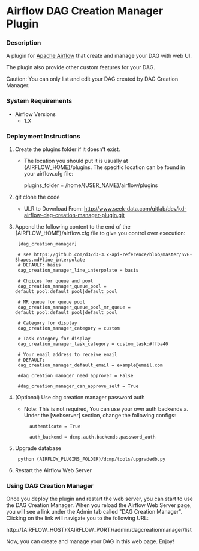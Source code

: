 # Airflow DAG Creation Manager Plugin

### Description
A plugin for [Apache Airflow](https://github.com/apache/incubator-airflow) that create and manage your DAG with web UI.

The plugin also provide other custom features for your DAG.

Caution:  You can only list and edit your DAG created by DAG Creation Manager.


### System Requirements

+ Airflow Versions
    + 1.X

### Deployment Instructions

1. Create the plugins folder if it doesn't exist. 
    + The location you should put it is usually at {AIRFLOW_HOME}/plugins. The specific location can be found in your airflow.cfg file:

        plugins_folder = /home/{USER_NAME}/airflow/plugins

2. git clone the code
    + ULR to Download From:
        http://www.seek-data.com/gitlab/dev/kd-airflow-dag-creation-manager-plugin.git

3. Append the following content to the end of the {AIRFLOW_HOME}/airflow.cfg file to give you control over execution:

        [dag_creation_manager]

        # see https://github.com/d3/d3-3.x-api-reference/blob/master/SVG-Shapes.md#line_interpolate
        # DEFAULT: basis
        dag_creation_manager_line_interpolate = basis
        
        # Choices for queue and pool
        dag_creation_manager_queue_pool = default_pool:default_pool|default_pool
        
        # MR queue for queue pool
        dag_creation_manager_queue_pool_mr_queue = default_pool:default_pool|default_pool
        
        # Category for display
        dag_creation_manager_category = custom
        
        # Task category for display
        dag_creation_manager_task_category = custom_task:#ffba40
        
        # Your email address to receive email
        # DEFAULT: 
        dag_creation_manager_default_email = example@email.com
        
        #dag_creation_manager_need_approver = False
        
        #dag_creation_manager_can_approve_self = True

5. (Optional) Use dag creation manager password auth
    + Note: This is not required, You can use your own auth backends
      a. Under the [webserver] section, change the following configs:

            authenticate = True

            auth_backend = dcmp.auth.backends.password_auth

6. Upgrade database

        python {AIRFLOW_PLUGINS_FOLDER}/dcmp/tools/upgradedb.py

7. Restart the Airflow Web Server

### Using DAG Creation Manager

Once you deploy the plugin and restart the web server, you can start to use the DAG Creation Manager. When you reload the Airflow Web Server page, you will see a link under the Admin tab called "DAG Creation Manager". Clicking on the link will navigate you to the following URL:

http://{AIRFLOW_HOST}:{AIRFLOW_PORT}/admin/dagcreationmanager/list

Now, you can create and manage your DAG in this web page. Enjoy!